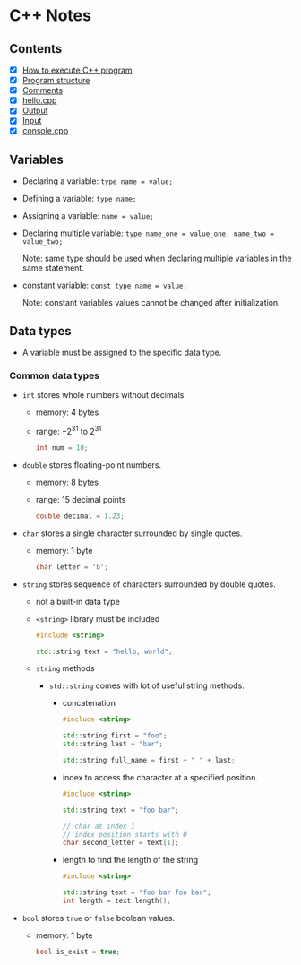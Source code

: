 # C++ Notes

## Contents

- [x] [How to execute C++ program](./docs/execute.md)
- [x] [Program structure](./01-hello/readme.md)
- [x] [Comments](./docs/comments.md)
- [x] [hello.cpp](./01-hello/main.cpp)
- [x] [Output](./docs/output.md)
- [x] [Input](./docs/input.md)
- [x] [console.cpp](./02-console/main.cpp)

## Variables

- Declaring a variable: `type name = value;`
- Defining a variable: `type name;`
- Assigning a variable: `name = value;`
- Declaring multiple variable: `type name_one = value_one, name_two = value_two;`

  Note: same type should be used when declaring multiple variables in the same statement.

- constant variable: `const type name = value;`

  Note: constant variables values cannot be changed after initialization.

## Data types

- A variable must be assigned to the specific data type.

### Common data types

- `int` stores whole numbers without decimals.

  - memory: 4 bytes
  - range: $-2^{31}$ to $2^{31}$

    ```c++
    int num = 10;
    ```

- `double` stores floating-point numbers.

  - memory: 8 bytes
  - range: 15 decimal points

    ```c++
    double decimal = 1.23;
    ```

- `char` stores a single character surrounded by single quotes.

  - memory: 1 byte

    ```c++
    char letter = 'b';
    ```

- `string` stores sequence of characters surrounded by double quotes.

  - not a built-in data type
  - `<string>` library must be included

    ```c++
    #include <string>

    std::string text = "hello, world";
    ```

  - `string` methods

    - `std::string` comes with lot of useful string methods.

      - concatenation

        ```c++
        #include <string>

        std::string first = "foo";
        std::string last = "bar";

        std::string full_name = first + " " + last;
        ```

      - index to access the character at a specified position.

        ```c++
        #include <string>

        std::string text = "foo bar";

        // char at index 1
        // index position starts with 0
        char second_letter = text[1];
        ```

      - length to find the length of the string

        ```c++
        #include <string>

        std::string text = "foo bar foo bar";
        int length = text.length();
        ```

- `bool` stores `true` or `false` boolean values.

  - memory: 1 byte

    ```c++
    bool is_exist = true;
    ```

